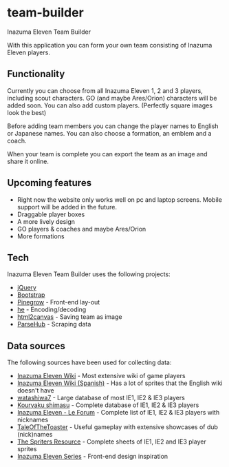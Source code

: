 # team-builder
Inazuma Eleven Team Builder

With this application you can form your own team consisting of Inazuma Eleven players.

## Functionality
Currently you can choose from all Inazuma Eleven 1, 2 and 3 players, including scout characters.
GO (and maybe Ares/Orion) characters will be added soon.
You can also add custom players. (Perfectly square images look the best)

Before adding team members you can change the player names to English or Japanese names.
You can also choose a formation, an emblem and a coach.

When your team is complete you can export the team as an image and share it online.

## Upcoming features
* Right now the website only works well on pc and laptop screens. Mobile support will be added in the future.
* Draggable player boxes
* A more lively design
* GO players & coaches and maybe Ares/Orion
* More formations

## Tech
Inazuma Eleven Team Builder uses the following projects:
* [jQuery](https://jquery.com/)
* [Bootstrap](http://twitter.github.com/bootstrap/)
* [Pinegrow](https://pinegrow.com/) - Front-end lay-out
* [he](https://github.com/mathiasbynens/he/) - Encoding/decoding
* [html2canvas](https://html2canvas.hertzen.com/) - Saving team as image
* [ParseHub](https://www.parsehub.com/) - Scraping data

## Data sources
The following sources have been used for collecting data:
* [Inazuma Eleven Wiki](https://inazuma-eleven.fandom.com) - Most extensive wiki of game players
* [Inazuma Eleven Wiki (Spanish)](https://inazuma.fandom.com/es/) - Has a lot of sprites that the English wiki doesn't have
* [watashiwa7](http://watashiwa7.altervista.org/) - Large database of most IE1, IE2 & IE3 players
* [Kouryaku shimasu](http://kouryakusimasu.web.fc2.com/) - Complete database of IE1, IE2 & IE3 players
* [Inazuma Eleven - Le Forum](https://inazumaeleven-forum.1fr1.net/t10521-index-des-noms) - Complete list of IE1, IE2 & IE3 players with nicknames
* [TaleOfTheToaster](https://www.youtube.com/channel/UC653DWfy6x9JTXPlaDfkmlQ) - Useful gameplay with extensive showcases of dub (nick)names
* [The Spriters Resource](https://www.spriters-resource.com/ds_dsi/inazumaeleven3sekaienochousensparkbombertheogre) - Complete sheets of IE1, IE2 and IE3 player sprites
* [Inazuma Eleven Series](http://inazumaelevenseries.com) - Front-end design inspiration